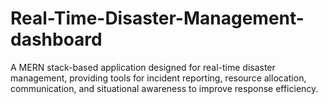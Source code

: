# Real-Time-Disaster-Management-dashboard
A MERN stack-based application designed for real-time disaster management, providing tools for incident reporting, resource allocation, communication, and situational awareness to improve response efficiency.
